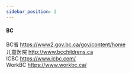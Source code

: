 ```yaml
---
sidebar_position: 2
---
```


#### BC
BC省 https://www2.gov.bc.ca/gov/content/home  
儿童医院 http://www.bcchildrens.ca  
ICBC https://www.icbc.com/  
WorkBC https://www.workbc.ca/  

  
